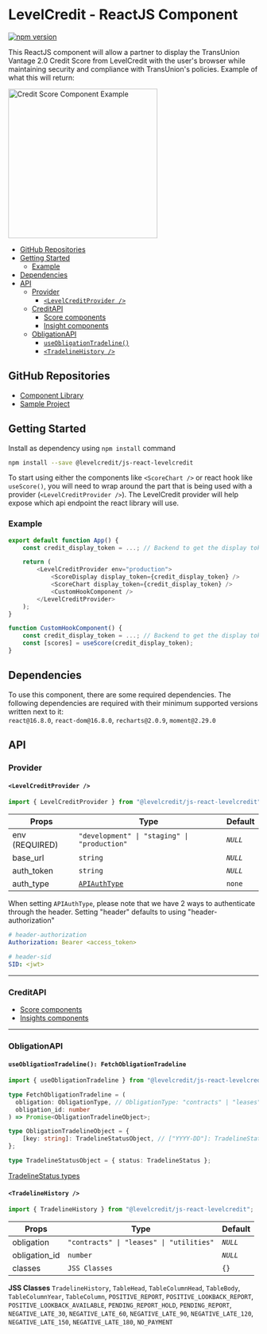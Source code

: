 # LevelCredit - ReactJS Component

<a href="https://www.npmjs.com/package/@levelcredit/js-react-levelcredit"><img src="https://img.shields.io/npm/v/@levelcredit/js-react-levelcredit" alt="npm version"></a>

This ReactJS component will allow a partner to display the TransUnion Vantage 2.0 Credit Score from LevelCredit with the user's browser while maintaining security and compliance with TransUnion's policies. 
Example of what this will return:

<img src="https://files.readme.io/7c5c66b-ScoreComponent.png" alt="Credit Score Component Example" width="300"/>

* [GitHub Repositories](#github-repositories)
* [Getting Started](#getting-started)
    * [Example](#example)
* [Dependencies](#dependencies)
* [API](#api)
    * [Provider](#provider)
        * [`<LevelCreditProvider />`](#levelcreditprovider-)
    * [CreditAPI](#creditapi)
        * [Score components](src/CreditAPI/score/README.md)
        * [Insight components](src/CreditAPI/insights/README.md)
    * [ObligationAPI](#obligationapi)
        * [`useObligationTradeline()`](#useobligationtradeline-fetchobligationtradeline)
        * [`<TradelineHistory />`](#tradelinehistory-)
        
## GitHub Repositories
* [Component Library](https://github.com/levelcredit/js-react-levelcredit)
* [Sample Project](https://github.com/levelcredit/js-app-component-demo)

## Getting Started

Install as dependency using `npm install` command
```sh
npm install --save @levelcredit/js-react-levelcredit
```

To start using either the components like `<ScoreChart />` or react hook like `useScore()`, you will need to wrap around the part that is being used with a provider (`<LevelCreditProvider />`). The LevelCredit provider will help expose which api endpoint the react library will use. 

### Example
```js
export default function App() {
    const credit_display_token = ...; // Backend to get the display token from CreditAPI

    return (
        <LevelCreditProvider env="production">
            <ScoreDisplay display_token={credit_display_token} />
            <ScoreChart display_token={credit_display_token} />
            <CustomHookComponent />
        </LevelCreditProvider>
    );
}

function CustomHookComponent() {
    const credit_display_token = ...; // Backend to get the display token from CreditAPI
    const [scores] = useScore(credit_display_token);
}
```

## Dependencies
To use this component, there are some required dependencies. The following dependencies are required with their minimum supported versions written next to it:  
`react@16.8.0`, `react-dom@16.8.0`, `recharts@2.0.9`, `moment@2.29.0`

## API

### Provider

#### `<LevelCreditProvider />`
```js
import { LevelCreditProvider } from "@levelcredit/js-react-levelcredit";
```

| Props | Type | Default |
|---|---|---|
| env (REQUIRED) | `"development" \| "staging" \| "production"` | *`NULL`* |
| base_url | `string` | *`NULL`* |
| auth_token | `string` | *`NULL`* |
| auth_type | [`APIAuthType`](https://github.com/levelcredit/js-lib-api/blob/main/src/types.ts#L26) | `none` |

When setting `APIAuthType`, please note that we have 2 ways to authenticate through the header. Setting "header" defaults to using "header-authorization"
```yml
# header-authorization
Authorization: Bearer <access_token>

# header-sid
SID: <jwt>
```

---

### CreditAPI
* [Score components](src/CreditAPI/score/README.md)
* [Insights components](src/CreditAPI/insights/README.md)

---

### ObligationAPI

#### `useObligationTradeline(): FetchObligationTradeline`
```js
import { useObligationTradeline } from "@levelcredit/js-react-levelcredit";
```

```ts
type FetchObligationTradeline = (
  obligation: ObligationType, // ObligationType: "contracts" | "leases" | "utilities"
  obligation_id: number
) => Promise<ObligationTradelineObject>;

type ObligationTradelineObject = {
    [key: string]: TradelineStatusObject, // ["YYYY-DD"]: TradelineStatusObject,
};

type TradelineStatusObject = { status: TradelineStatus };
```

[TradelineStatus types](src/ObligationAPI/types.ts#L3-L15)

#### `<TradelineHistory />`
```js
import { TradelineHistory } from "@levelcredit/js-react-levelcredit";
```

| Props | Type | Default |
|---|---|---|
| obligation | `"contracts" \| "leases" \| "utilities"` | *`NULL`* |
| obligation_id | `number` | *`NULL`* |
| classes | `JSS Classes` | `{}` |

**JSS Classes**
`TradelineHistory`, `TableHead`, `TableColumnHead`, `TableBody`, `TableColumnYear`, `TableColumn`, `POSITIVE_REPORT`, `POSITIVE_LOOKBACK_REPORT`, `POSITIVE_LOOKBACK_AVAILABLE`, `PENDING_REPORT_HOLD`, `PENDING_REPORT`, `NEGATIVE_LATE_30`, `NEGATIVE_LATE_60`, `NEGATIVE_LATE_90`, `NEGATIVE_LATE_120`, `NEGATIVE_LATE_150`, `NEGATIVE_LATE_180`, `NO_PAYMENT`
